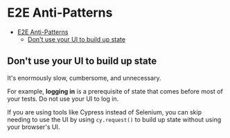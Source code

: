 # E2E Anti-Patterns

- [E2E Anti-Patterns](#e2e-anti-patterns)
  - [Don't use your UI to build up state](#dont-use-your-ui-to-build-up-state)

## Don't use your UI to build up state

It's enormously slow, cumbersome, and unnecessary.

For example, __logging in__ is a prerequisite of state that comes before most of your tests. Do not use your UI to log in.

If you are using tools like Cypress instead of Selenium, you can skip needing to use the UI by using `cy.request()` to build up state without using your browser's UI.
